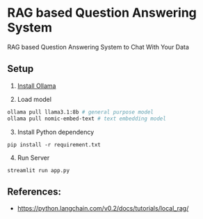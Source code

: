 # RAG based Question Answering System

RAG based Question Answering System to Chat With Your Data

## Setup

1. [Install Ollama](https://ollama.com/download)

2. Load model

```sh
ollama pull llama3.1:8b # general purpose model
ollama pull nomic-embed-text # text embedding model 
```

3. Install Python dependency
```
pip install -r requirement.txt
```

4. Run Server
```shell
streamlit run app.py
```


## References:
-  https://python.langchain.com/v0.2/docs/tutorials/local_rag/
